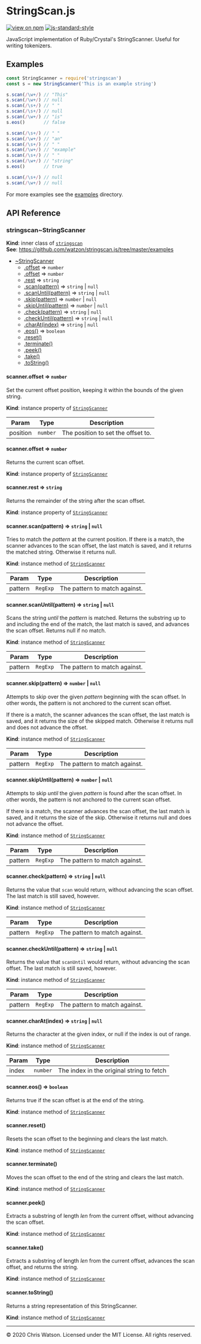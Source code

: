 <!--
 Copyright (c) 2020 Chris Watson
 
 This software is released under the MIT License.
 https://opensource.org/licenses/MIT
-->

# StringScan.js

[![view on npm](http://img.shields.io/npm/v/stringscan.svg)](https://www.npmjs.org/package/stringscan)
[![js-standard-style](https://img.shields.io/badge/code%20style-standard-brightgreen.svg)](http://standardjs.com)

JavaScript implementation of Ruby/Crystal's StringScanner. Useful for writing tokenizers.

## Examples

```javascript
const StringScanner = require('stringscan')
const s = new StringScanner('This is an example string')

s.scan(/\w+/) // "This"
s.scan(/\w+/) // null
s.scan(/\s+/) // " "
s.scan(/\s+/) // null
s.scan(/\w+/) // "is"
s.eos()       // false

s.scan(/\s+/) // " "
s.scan(/\w+/) // "an"
s.scan(/\s+/) // " "
s.scan(/\w+/) // "example"
s.scan(/\s+/) // " "
s.scan(/\w+/) // "string"
s.eos()       // true

s.scan(/\s+/) // null
s.scan(/\w+/) // null
```

For more examples see the [examples](https://github.com/watzon/stringscan.js/tree/master/examples) directory.

## API Reference
<a name="module_stringscan.StringScanner"></a>

### stringscan~StringScanner
**Kind**: inner class of [<code>stringscan</code>](#module_stringscan)  
**See**: https://github.com/watzon/stringscan.js/tree/master/examples  

* [~StringScanner](#module_stringscan.StringScanner)
    * [.offset](#module_stringscan.StringScanner+offset) ⇒ <code>number</code>
    * [.offset](#module_stringscan.StringScanner+offset) ⇒ <code>number</code>
    * [.rest](#module_stringscan.StringScanner+rest) ⇒ <code>string</code>
    * [.scan(pattern)](#module_stringscan.StringScanner+scan) ⇒ <code>string</code> \| <code>null</code>
    * [.scanUntil(pattern)](#module_stringscan.StringScanner+scanUntil) ⇒ <code>string</code> \| <code>null</code>
    * [.skip(pattern)](#module_stringscan.StringScanner+skip) ⇒ <code>number</code> \| <code>null</code>
    * [.skipUntil(pattern)](#module_stringscan.StringScanner+skipUntil) ⇒ <code>number</code> \| <code>null</code>
    * [.check(pattern)](#module_stringscan.StringScanner+check) ⇒ <code>string</code> \| <code>null</code>
    * [.checkUntil(pattern)](#module_stringscan.StringScanner+checkUntil) ⇒ <code>string</code> \| <code>null</code>
    * [.charAt(index)](#module_stringscan.StringScanner+charAt) ⇒ <code>string</code> \| <code>null</code>
    * [.eos()](#module_stringscan.StringScanner+eos) ⇒ <code>boolean</code>
    * [.reset()](#module_stringscan.StringScanner+reset)
    * [.terminate()](#module_stringscan.StringScanner+terminate)
    * [.peek()](#module_stringscan.StringScanner+peek)
    * [.take()](#module_stringscan.StringScanner+take)
    * [.toString()](#module_stringscan.StringScanner+toString)

<a name="module_stringscan.StringScanner+offset"></a>

#### scanner.offset ⇒ <code>number</code>
Set the current offset position, keeping it within the bounds
of the given string.

**Kind**: instance property of [<code>StringScanner</code>](#module_stringscan.StringScanner)  

| Param | Type | Description |
| --- | --- | --- |
| position | <code>number</code> | The position to set the offset to. |

<a name="module_stringscan.StringScanner+offset"></a>

#### scanner.offset ⇒ <code>number</code>
Returns the current scan offset.

**Kind**: instance property of [<code>StringScanner</code>](#module_stringscan.StringScanner)  
<a name="module_stringscan.StringScanner+rest"></a>

#### scanner.rest ⇒ <code>string</code>
Returns the remainder of the string after the scan offset.

**Kind**: instance property of [<code>StringScanner</code>](#module_stringscan.StringScanner)  
<a name="module_stringscan.StringScanner+scan"></a>

#### scanner.scan(pattern) ⇒ <code>string</code> \| <code>null</code>
Tries to match the *pattern* at the current position. If there is
a match, the scanner advances to the scan offset, the last match
is saved, and it returns the matched string. Otherwise it
returns null.

**Kind**: instance method of [<code>StringScanner</code>](#module_stringscan.StringScanner)  

| Param | Type | Description |
| --- | --- | --- |
| pattern | <code>RegExp</code> | The pattern to match against. |

<a name="module_stringscan.StringScanner+scanUntil"></a>

#### scanner.scanUntil(pattern) ⇒ <code>string</code> \| <code>null</code>
Scans the string _until_ the *pattern* is matched. Returns the substring
up to and including the end of the match, the last match is saved, and
advances the scan offset. Returns null if no match.

**Kind**: instance method of [<code>StringScanner</code>](#module_stringscan.StringScanner)  

| Param | Type | Description |
| --- | --- | --- |
| pattern | <code>RegExp</code> | The pattern to match against. |

<a name="module_stringscan.StringScanner+skip"></a>

#### scanner.skip(pattern) ⇒ <code>number</code> \| <code>null</code>
Attempts to skip over the given *pattern* beginning with the scan offset.
In other words, the pattern is not anchored to the current scan offset.

If there is a match, the scanner advances the scan offset, the last match
is saved, and it returns the size of the skipped match. Otherwise it
returns null and does not advance the offset.

**Kind**: instance method of [<code>StringScanner</code>](#module_stringscan.StringScanner)  

| Param | Type | Description |
| --- | --- | --- |
| pattern | <code>RegExp</code> | The pattern to match against. |

<a name="module_stringscan.StringScanner+skipUntil"></a>

#### scanner.skipUntil(pattern) ⇒ <code>number</code> \| <code>null</code>
Attempts to skip _until_ the given *pattern* is found after the scan
offset. In other words, the pattern is not anchored to the current
scan offset.

If there is a match, the scanner advances the scan offset, the last match
is saved, and it returns the size of the skip. Otherwise it returns null
and does not advance the offset.

**Kind**: instance method of [<code>StringScanner</code>](#module_stringscan.StringScanner)  

| Param | Type | Description |
| --- | --- | --- |
| pattern | <code>RegExp</code> | The pattern to match against. |

<a name="module_stringscan.StringScanner+check"></a>

#### scanner.check(pattern) ⇒ <code>string</code> \| <code>null</code>
Returns the value that `scan` would return, without advancing the scan
offset. The last match is still saved, however.

**Kind**: instance method of [<code>StringScanner</code>](#module_stringscan.StringScanner)  

| Param | Type | Description |
| --- | --- | --- |
| pattern | <code>RegExp</code> | The pattern to match against. |

<a name="module_stringscan.StringScanner+checkUntil"></a>

#### scanner.checkUntil(pattern) ⇒ <code>string</code> \| <code>null</code>
Returns the value that `scanUntil` would return, without advancing the
scan offset. The last match is still saved, however.

**Kind**: instance method of [<code>StringScanner</code>](#module_stringscan.StringScanner)  

| Param | Type | Description |
| --- | --- | --- |
| pattern | <code>RegExp</code> | The pattern to match against. |

<a name="module_stringscan.StringScanner+charAt"></a>

#### scanner.charAt(index) ⇒ <code>string</code> \| <code>null</code>
Returns the character at the given index, or null if the index is
out of range.

**Kind**: instance method of [<code>StringScanner</code>](#module_stringscan.StringScanner)  

| Param | Type | Description |
| --- | --- | --- |
| index | <code>number</code> | The index in the original string to fetch |

<a name="module_stringscan.StringScanner+eos"></a>

#### scanner.eos() ⇒ <code>boolean</code>
Returns true if the scan offset is at the end of the string.

**Kind**: instance method of [<code>StringScanner</code>](#module_stringscan.StringScanner)  
<a name="module_stringscan.StringScanner+reset"></a>

#### scanner.reset()
Resets the scan offset to the beginning and clears the last match.

**Kind**: instance method of [<code>StringScanner</code>](#module_stringscan.StringScanner)  
<a name="module_stringscan.StringScanner+terminate"></a>

#### scanner.terminate()
Moves the scan offset to the end of the string and clears the last match.

**Kind**: instance method of [<code>StringScanner</code>](#module_stringscan.StringScanner)  
<a name="module_stringscan.StringScanner+peek"></a>

#### scanner.peek()
Extracts a substring of length *len* from the current offset, without
advancing the scan offset.

**Kind**: instance method of [<code>StringScanner</code>](#module_stringscan.StringScanner)  
<a name="module_stringscan.StringScanner+take"></a>

#### scanner.take()
Extracts a substring of length *len* from the current offset, advances
the scan offset, and returns the string.

**Kind**: instance method of [<code>StringScanner</code>](#module_stringscan.StringScanner)  
<a name="module_stringscan.StringScanner+toString"></a>

#### scanner.toString()
Returns a string representation of this StringScanner.

**Kind**: instance method of [<code>StringScanner</code>](#module_stringscan.StringScanner)  

* * *

&copy; 2020 Chris Watson. Licensed under the MIT License. All rights reserved.
